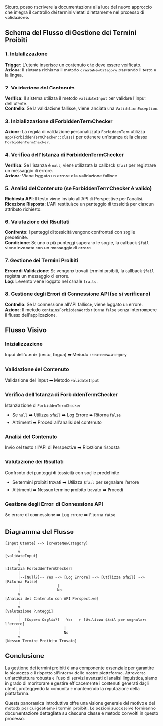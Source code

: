 Sicuro, posso riscrivere la documentazione alla luce del nuovo approccio che integra il controllo dei termini vietati direttamente nel processo di validazione. 

## Schema del Flusso di Gestione dei Termini Proibiti

### 1. Inizializzazione
**Trigger**: L'utente inserisce un contenuto che deve essere verificato.  
**Azione**: Il sistema richiama il metodo `createNewCategory` passando il testo e la lingua.

### 2. Validazione del Contenuto
**Verifica**: Il sistema utilizza il metodo `validateInput` per validare l'input dell'utente.  
**Controllo**: Se la validazione fallisce, viene lanciata una `ValidationException`.

### 3. Inizializzazione di ForbiddenTermChecker
**Azione**: La regola di validazione personalizzata `ForbiddenTerm` utilizza `app(ForbiddenTermChecker::class)` per ottenere un'istanza della classe `ForbiddenTermChecker`.

### 4. Verifica dell'Istanza di ForbiddenTermChecker
**Verifica**: Se l'istanza è `null`, viene utilizzata la callback `$fail` per registrare un messaggio di errore.  
**Azione**: Viene loggato un errore e la validazione fallisce.

### 5. Analisi del Contenuto (se ForbiddenTermChecker è valido)
**Richiesta API**: Il testo viene inviato all'API di Perspective per l'analisi.  
**Ricezione Risposta**: L'API restituisce un punteggio di tossicità per ciascun attributo richiesto.

### 6. Valutazione dei Risultati
**Confronto**: I punteggi di tossicità vengono confrontati con soglie predefinite.  
**Condizione**: Se uno o più punteggi superano le soglie, la callback `$fail` viene invocata con un messaggio di errore.

### 7. Gestione dei Termini Proibiti
**Errore di Validazione**: Se vengono trovati termini proibiti, la callback `$fail` registra un messaggio di errore.  
**Log**: L'evento viene loggato nel canale `traits`.

### 8. Gestione degli Errori di Connessione API (se si verificano)
**Controllo**: Se la connessione all'API fallisce, viene loggato un errore.  
**Azione**: Il metodo `containsForbiddenWords` ritorna `false` senza interrompere il flusso dell'applicazione.

## Flusso Visivo

### Inizializzazione
Input dell'utente (testo, lingua) ➡️ Metodo `createNewCategory`

### Validazione del Contenuto
Validazione dell'input ➡️ Metodo `validateInput`

### Verifica dell'Istanza di ForbiddenTermChecker
Istanziazione di `ForbiddenTermChecker`
- Se `null` ➡️ Utilizza `$fail` ➡️ Log Errore ➡️ Ritorna `false`
- Altrimenti ➡️ Procedi all'analisi del contenuto

### Analisi del Contenuto
Invio del testo all'API di Perspective ➡️ Ricezione risposta

### Valutazione dei Risultati
Confronto dei punteggi di tossicità con soglie predefinite
- Se termini proibiti trovati ➡️ Utilizza `$fail` per segnalare l'errore
- Altrimenti ➡️ Nessun termine proibito trovato ➡️ Procedi

### Gestione degli Errori di Connessione API
Se errore di connessione ➡️ Log errore ➡️ Ritorna `false`

## Diagramma del Flusso

```plaintext
[Input Utente] --> [createNewCategory]
      |
      v
[validateInput]
      |
      v
[Istanzia ForbiddenTermChecker]
      |
      |--[Null?]-- Yes --> [Log Errore] --> [Utilizza $fail] --> [Ritorna False]
      |                 |
      |                 No
      v
[Analisi del Contenuto con API Perspective]
      |
      v
[Valutazione Punteggi]
      |
      |--[Supera Soglia?]-- Yes --> [Utilizza $fail per segnalare l'errore]
      |                    |
      |                    No
      v
[Nessun Termine Proibito Trovato]
```

## Conclusione

La gestione dei termini proibiti è una componente essenziale per garantire la sicurezza e il rispetto all'interno delle nostre piattaforme. Attraverso un'architettura robusta e l'uso di servizi avanzati di analisi linguistica, siamo in grado di monitorare e gestire efficacemente i contenuti generati dagli utenti, proteggendo la comunità e mantenendo la reputazione della piattaforma.

Questa panoramica introduttiva offre una visione generale del motivo e del metodo per cui gestiamo i termini proibiti. Le sezioni successive forniranno documentazione dettagliata su ciascuna classe e metodo coinvolti in questo processo.

